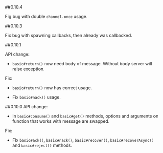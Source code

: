 ##0.10.4

Fig bug with double `channel.once` usage.

##0.10.3

Fix bug with spawning callbacks, then already was callbacked. 


##0.10.1

API change:

* `basic#return()` now need body of message. Without body server will raise exception.

Fix:

* `basic#return()` now has correct usage.

* Fix `basic#nack()` usage. 



##0.10.0
API change:

* In `basic#consume()` and `basic#get()` methods, options and arguments on 
function that works with message are swapped.


Fix:

* Fix `basic#ack()`, `basic#nack()`, `basic#recover()`, `basic#recoverAsync()` 
and `basic#reject()` methods.
